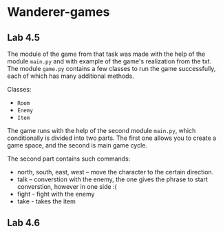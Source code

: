 # Wanderer-games

## Lab 4.5

The module of the game from that task was made with the help of the module `main.py` and with example of the game's realization from the txt. The module `game.py` contains a few classes to run the game successfully, each of which has many additional methods. 

Classes:
- `Room`
- `Enemy`
- `Item`

The game runs with the help of the second module `main.py`, which conditionally is divided into two parts. The first one allows you to create a game space, and the second is main game cycle.

The second part contains such commands:
- north, south, east, west – move the character to the certain direction.
- talk – converstion with the enemy, the one gives the phrase to start converstion, however in one side :(
- fight - fight with the enemy
- take - takes the item

## Lab 4.6

